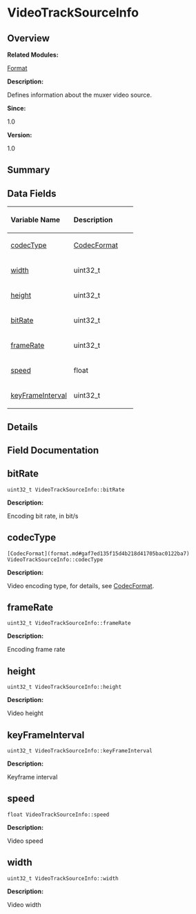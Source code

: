 # VideoTrackSourceInfo<a name="EN-US_TOPIC_0000001055518130"></a>

## **Overview**<a name="section655139360093537"></a>

**Related Modules:**

[Format](format.md)

**Description:**

Defines information about the muxer video source. 

**Since:**

1.0

**Version:**

1.0

## **Summary**<a name="section1677668574093537"></a>

## Data Fields<a name="pub-attribs"></a>

<a name="table997332110093537"></a>
<table><thead align="left"><tr id="row115978624093537"><th class="cellrowborder" valign="top" width="50%" id="mcps1.1.3.1.1"><p id="p1108549647093537"><a name="p1108549647093537"></a><a name="p1108549647093537"></a>Variable Name</p>
</th>
<th class="cellrowborder" valign="top" width="50%" id="mcps1.1.3.1.2"><p id="p1739890424093537"><a name="p1739890424093537"></a><a name="p1739890424093537"></a>Description</p>
</th>
</tr>
</thead>
<tbody><tr id="row27159422093537"><td class="cellrowborder" valign="top" width="50%" headers="mcps1.1.3.1.1 "><p id="p410175968093537"><a name="p410175968093537"></a><a name="p410175968093537"></a><a href="videotracksourceinfo.md#af5da9e75ec58525d973015237eda6dfc">codecType</a></p>
</td>
<td class="cellrowborder" valign="top" width="50%" headers="mcps1.1.3.1.2 "><p id="p1171586800093537"><a name="p1171586800093537"></a><a name="p1171586800093537"></a><a href="format.md#gaf7ed135f15d4b218d41705bac0122ba7">CodecFormat</a> </p>
</td>
</tr>
<tr id="row471597590093537"><td class="cellrowborder" valign="top" width="50%" headers="mcps1.1.3.1.1 "><p id="p1019037259093537"><a name="p1019037259093537"></a><a name="p1019037259093537"></a><a href="videotracksourceinfo.md#ac05a648fdbc7902c8845b9784398ec70">width</a></p>
</td>
<td class="cellrowborder" valign="top" width="50%" headers="mcps1.1.3.1.2 "><p id="p183343325093537"><a name="p183343325093537"></a><a name="p183343325093537"></a>uint32_t </p>
</td>
</tr>
<tr id="row1933167959093537"><td class="cellrowborder" valign="top" width="50%" headers="mcps1.1.3.1.1 "><p id="p1772936989093537"><a name="p1772936989093537"></a><a name="p1772936989093537"></a><a href="videotracksourceinfo.md#a97aff725ec37d360cd3dee5a0050d597">height</a></p>
</td>
<td class="cellrowborder" valign="top" width="50%" headers="mcps1.1.3.1.2 "><p id="p1364612259093537"><a name="p1364612259093537"></a><a name="p1364612259093537"></a>uint32_t </p>
</td>
</tr>
<tr id="row488996519093537"><td class="cellrowborder" valign="top" width="50%" headers="mcps1.1.3.1.1 "><p id="p1240290311093537"><a name="p1240290311093537"></a><a name="p1240290311093537"></a><a href="videotracksourceinfo.md#a61809ef1608eedcd1cb62b53a835acb2">bitRate</a></p>
</td>
<td class="cellrowborder" valign="top" width="50%" headers="mcps1.1.3.1.2 "><p id="p741017820093537"><a name="p741017820093537"></a><a name="p741017820093537"></a>uint32_t </p>
</td>
</tr>
<tr id="row772070835093537"><td class="cellrowborder" valign="top" width="50%" headers="mcps1.1.3.1.1 "><p id="p2092698588093537"><a name="p2092698588093537"></a><a name="p2092698588093537"></a><a href="videotracksourceinfo.md#ad73d656b0f478e287b305609bc831f52">frameRate</a></p>
</td>
<td class="cellrowborder" valign="top" width="50%" headers="mcps1.1.3.1.2 "><p id="p1052281700093537"><a name="p1052281700093537"></a><a name="p1052281700093537"></a>uint32_t </p>
</td>
</tr>
<tr id="row1001741889093537"><td class="cellrowborder" valign="top" width="50%" headers="mcps1.1.3.1.1 "><p id="p1473002503093537"><a name="p1473002503093537"></a><a name="p1473002503093537"></a><a href="videotracksourceinfo.md#a2485907934d8d174860dcb915c8cbef7">speed</a></p>
</td>
<td class="cellrowborder" valign="top" width="50%" headers="mcps1.1.3.1.2 "><p id="p733431677093537"><a name="p733431677093537"></a><a name="p733431677093537"></a>float </p>
</td>
</tr>
<tr id="row172136864093537"><td class="cellrowborder" valign="top" width="50%" headers="mcps1.1.3.1.1 "><p id="p1835191114093537"><a name="p1835191114093537"></a><a name="p1835191114093537"></a><a href="videotracksourceinfo.md#a645143b2ac9d6de335300c62aec4c73e">keyFrameInterval</a></p>
</td>
<td class="cellrowborder" valign="top" width="50%" headers="mcps1.1.3.1.2 "><p id="p211816260093537"><a name="p211816260093537"></a><a name="p211816260093537"></a>uint32_t </p>
</td>
</tr>
</tbody>
</table>

## **Details**<a name="section452771114093537"></a>

## **Field Documentation**<a name="section1835561952093537"></a>

## bitRate<a name="a61809ef1608eedcd1cb62b53a835acb2"></a>

```
uint32_t VideoTrackSourceInfo::bitRate
```

 **Description:**

Encoding bit rate, in bit/s 

## codecType<a name="af5da9e75ec58525d973015237eda6dfc"></a>

```
[CodecFormat](format.md#gaf7ed135f15d4b218d41705bac0122ba7) VideoTrackSourceInfo::codecType
```

 **Description:**

Video encoding type, for details, see  [CodecFormat](format.md#gaf7ed135f15d4b218d41705bac0122ba7). 

## frameRate<a name="ad73d656b0f478e287b305609bc831f52"></a>

```
uint32_t VideoTrackSourceInfo::frameRate
```

 **Description:**

Encoding frame rate 

## height<a name="a97aff725ec37d360cd3dee5a0050d597"></a>

```
uint32_t VideoTrackSourceInfo::height
```

 **Description:**

Video height 

## keyFrameInterval<a name="a645143b2ac9d6de335300c62aec4c73e"></a>

```
uint32_t VideoTrackSourceInfo::keyFrameInterval
```

 **Description:**

Keyframe interval 

## speed<a name="a2485907934d8d174860dcb915c8cbef7"></a>

```
float VideoTrackSourceInfo::speed
```

 **Description:**

Video speed 

## width<a name="ac05a648fdbc7902c8845b9784398ec70"></a>

```
uint32_t VideoTrackSourceInfo::width
```

 **Description:**

Video width 

